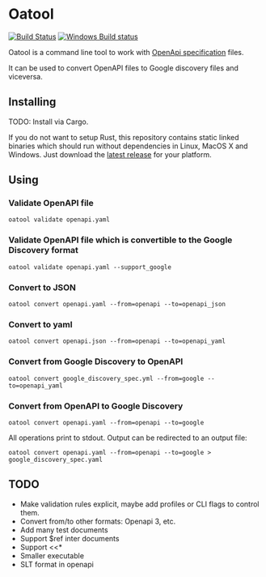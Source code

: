 # Oatool
[![Build Status](https://secure.travis-ci.org/JordiPolo/oatool.svg)](https://travis-ci.org/JordiPolo/oatool)
[![Windows Build status](https://ci.appveyor.com/api/projects/status/6uet336897fjowet/branch/master?svg=true)](https://ci.appveyor.com/project/JordiPolo/oatool/branch/master)


Oatool is a command line tool to work with [OpenApi specification](https://github.com/OAI/OpenAPI-Specification/) files.

It can be used to convert OpenAPI files to Google discovery files and viceversa.

## Installing

TODO: Install via Cargo.

If you do not want to setup Rust, this repository contains static linked binaries which should run without dependencies in Linux, MacOS X and Windows. Just download the [latest release](https://github.com/JordiPolo/oatool/releases) for your platform.

## Using

### Validate OpenAPI file
```
oatool validate openapi.yaml
```

### Validate OpenAPI file which is convertible to the Google Discovery format
```
oatool validate openapi.yaml --support_google
```


### Convert to JSON
```
oatool convert openapi.yaml --from=openapi --to=openapi_json
```

### Convert to yaml
```
oatool convert openapi.json --from=openapi --to=openapi_yaml
```

### Convert from Google Discovery to OpenAPI
```
oatool convert google_discovery_spec.yml --from=google --to=openapi_yaml
```

### Convert from OpenAPI to Google Discovery
```
oatool convert openapi.yaml --from=openapi --to=google
```


All operations print to stdout. Output can be redirected to an output file:
```
oatool convert openapi.yaml --from=openapi --to=google > google_discovery_spec.yaml
```




## TODO

* Make validation rules explicit, maybe add profiles or CLI flags to control them.
* Convert from/to other formats: Openapi 3, etc.
* Add many test documents
* Support $ref inter documents
* Support <<*
* Smaller executable
* SLT format in openapi